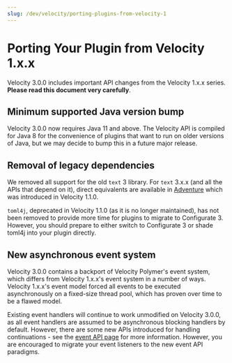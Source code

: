 ```yaml
---
slug: /dev/velocity/porting-plugins-from-velocity-1
---
```


# Porting Your Plugin from Velocity 1.x.x

Velocity 3.0.0 includes important API changes from the Velocity 1.x.x series. **Please read this
document very carefully**.

## Minimum supported Java version bump

Velocity 3.0.0 now requires Java 11 and above. The Velocity API is compiled for Java 8 for the
convenience of plugins that want to run on older versions of Java, but we may decide to bump this in
a future major release.

## Removal of legacy dependencies

We removed all support for the old `text` 3 library. For `text` 3.x.x (and all the APIs that depend
on it), direct equivalents are available in [Adventure](https://docs.adventure.kyori.net/) which was
introduced in Velocity 1.1.0.

`toml4j`, deprecated in Velocity 1.1.0 (as it is no longer maintained), has not been removed to
provide more time for plugins to migrate to Configurate 3. However, you should prepare to either
switch to Configurate 3 or shade toml4j into your plugin directly.

## New asynchronous event system

Velocity 3.0.0 contains a backport of Velocity Polymer's event system, which differs from Velocity
1.x.x's event system in a number of ways. Velocity 1.x.x's event model forced all events to be
executed asynchronously on a fixed-size thread pool, which has proven over time to be a flawed
model.

Existing event handlers will continue to work unmodified on Velocity 3.0.0, as all event handlers
are assumed to be asynchronous blocking handlers by default. However, there are some new APIs
introduced for handling continuations - see the [event API page](../api/event.md) for more
information. However, you are encouraged to migrate your event listeners to the new event API
paradigms.
